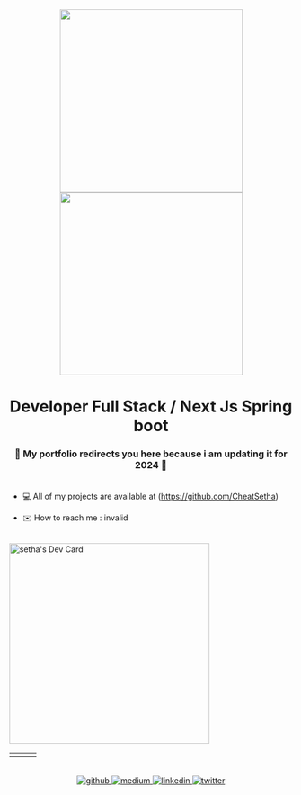 <div align="center">
<img src="https://raw.githubusercontent.com/thomasync/thomasync/main/headergitdark.gif#gh-dark-mode-only" align="center" height="325" />
<img src="https://raw.githubusercontent.com/thomasync/thomasync/main/headergitlight.gif#gh-light-mode-only" align="center" height="325" />
</div>  
  

# <div align="center">Developer Full Stack / Next Js Spring boot</div>  

### <div align="center">🚧 My portfolio  redirects you here because i am updating it for 2024 🚧</div><br />

  

- 💻 All of my projects are available at (https://github.com/CheatSetha)
  

- ✉️ How to reach me : invalid
  

<br/>  
<a href="https://app.daily.dev/dumbie_monkey"><img src="https://api.daily.dev/devcards/v2/uU9HSN7jNJjjHJ6378orH.png?type=default&r=z23" width="356" alt="setha's Dev Card"/></a>

<table><tr><td valign="top" width="33%">






</td></tr></table>  

<br/>  

<div align="center">
<a href="https://github.com/CheatSetha" target="_blank">
<img src=https://img.shields.io/badge/github-%2324292e.svg?&style=for-the-badge&logo=github&logoColor=white alt=github style="margin-bottom: 5px;" />
</a>
<a href="https://cauquil.welovedevs.com/" target="_blank">
<img src=https://i.ibb.co/dr1Jw3c/68747470733a2f2f696d672e736869656c64732e696f2f62616467652f6c696e6b6564696e2d2532333145373742352e7376.png alt=medium style="margin-bottom: 5px;" />
</a>  
<a href="https://www.linkedin.com/in/cheat-setha-276395263/" target="_blank">
<img src=https://img.shields.io/badge/linkedin-%231E77B5.svg?&style=for-the-badge&logo=linkedin&logoColor=white alt=linkedin style="margin-bottom: 5px;" />
</a>
<a href="https://twitter.com/thomasynchrone" target="_blank">
<img src=https://img.shields.io/badge/twitter-%2300acee.svg?&style=for-the-badge&logo=twitter&logoColor=white alt=twitter style="margin-bottom: 5px;" />
</a>
</div>  

